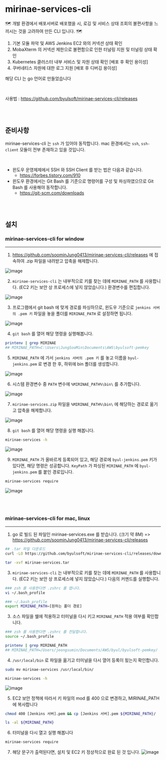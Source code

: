 # mirinae-services-cli

🗺 개발 환경에서 배포서버로 배포했을 시, 로깅 및 서비스 상태 조회의 불편사항을 느끼시는 것을 고려하여 만든 CLI 입니다. 🗺
   1. 기본 모듈 파악 및 AWS Jenkins EC2 와의 커넥션 상태 확인
   2. MobaXterm 의 커넥션 제한으로 불편함으로 인한 터널링 지원 및 터널링 상태 확인
   3. Kubernetes 클러스터 내부 서비스 및 자원 상태 확인 [배포 후 확인 용이성]
   4. 쿠버네티스 자원에 대한 로그 지원 [배포 후 디버깅 용이성]
   
   해당 CLI 는 go 언어로 만들었습니다
   
   <br>
   
   사용법 : https://github.com/byulsoft/mirinae-services-cli/releases

<br><br>

## 준비사항
mirinae-services-cli 는 `ssh` 가 있어야 동작합니다. mac 환경에서는 `ssh`, `ssh-client` 모듈이 전부 존재하고 있을 것입니다.

<br>

- 윈도우 운영체제에서 SSH 와 SSH Client 를 받는 법은 다음과 같습니다.
   - https://forbes.tistory.com/910
- 윈도우 환경에서는 Git Bash 를 기준으로 명령어를 구성 및 파싱하였으므로 Git Bash 를 사용해야 동작합니다.
   - https://git-scm.com/downloads

<br><br>


## 설치

### mirinae-services-cli for window
---
1. https://github.com/soominJung0413/mirinae-services-cli/releases 에 접속하여 .zip 파일을 내려받고 압축을 해제합니다.

![image](https://user-images.githubusercontent.com/67881815/132282632-e6517b74-0b89-4020-bf8d-bc52d4c59a71.png)

2. `mirinae-services-cli` 는 내부적으로 키를 찾는 데에 `MIRINAE_PATH` 를 사용합니다. (EC2 키는 보안 상 프로세스에 넣지 않았습니다.) 환경변수를 편집합니다.

![image](https://user-images.githubusercontent.com/67881815/132282937-568c81f7-bdc2-4d3e-92b3-70df621a6900.png)

3. 프로그램에서 git bash 에 맞게 경로를 파싱하므로, 윈도우 기준으로 `jenkins 서버의 .pem 키` 파일을 놓을 폴더를 `MIRINAE_PATH` 로 설정하면 됩니다.

![image](https://user-images.githubusercontent.com/67881815/132283017-b0d57f54-2834-4ef3-a063-0abd57ada1e8.png)

4. `git bash` 를 열어 해당 명령을 실행해봅니다.

```bash
printenv | grep MIRINAE
## MIRINAE_PATH=C:\Users\JungSooMin\Documents\AWS\byulsoft-pemkey
```

5. `MIRINAE_PATH` 에 가서 `jenkins 서버의 .pem 키` 를 놓고 이름을 `byul-jenkins.pem` 로 변경 한 후, 하위에 bin 폴더를 생성합니다.

![image](https://user-images.githubusercontent.com/67881815/132283250-09b5175c-495c-4942-90ac-3bc0a6495e12.png)

6. 시스템 환경변수 중 `PATH` 변수에 `%MIRINAE_PATH%\bin\` 를 추가합니다.

![image](https://user-images.githubusercontent.com/67881815/132283463-f4568741-80ff-4bd7-af58-b2389de46809.png)

7. `mirinae-services.zip` 파일을 `%MIRINAE_PATH%\bin\` 에 해당하는 경로로 옮기고 압축을 해제합니다.

![image](https://user-images.githubusercontent.com/67881815/132283729-4f7befeb-d36d-4c03-94d0-73cbd4c45e98.png)

8. `git bash` 를 열어 해당 명령을 실행 해봅니다.
```bash
mirinae-services -h
```
![image](https://user-images.githubusercontent.com/67881815/132283854-b3024020-c07c-455c-9848-8adee682580f.png)

9. `MIRINAE_PATH` 가 올바르게 등록되어 있고, 해당 경로에 `byul-jenkins.pem` 키가 있다면, 해당 명령은 성공합니다. `KeyPath` 가 파싱된 `MIRINAE_PATH` 에 `byul-jenkins.pem` 를 붙인 경로입니다.
```bash
mirinae-services require
```
![image](https://user-images.githubusercontent.com/67881815/132284022-ab24be4f-b4fc-450c-bc92-60b86c8cda34.png)


<br><br>


### mirinae-services-cli for mac, linux
---
1. go 로 빌드 된 파일인 mirinae-services.exe 를 받습니다. (크기 약 8M) => https://github.com/soominJung0413/mirinae-services-cli/releases
```bash
## .tar 파일 다운로드
curl -LO https://github.com/byulsoft/mirinae-services-cli/releases/download/mirinae/mirinae-services.tar

tar -xvf mirinae-services.tar
```
3. `mirinae-services-cli` 는 내부적으로 키를 찾는 데에 `MIRINAE_PATH` 를 사용합니다. (EC2 키는 보안 상 프로세스에 넣지 않았습니다.) 다음의 커멘드를 실행합니다.
```bash
### zsh 를 사용한다면 .zshrc 를 엽니다.
vi ~/.bash_profile

### ~/.bash_profile
export MIRINAE_PATH=[원하는 폴더 경로]
```
3. 소스 파일을 쉘에 적용하고 터미널을 다시 키고 `MIRINAE_PATH` 적용 여부를 확인합니다.
```bash
### zsh 를 사용한다면 .zshrc 를 전달합니다.
source ~/.bash_profile

printenv | grep MIRINAE_PATH
## MIRINAE_PATH=/Users/jeongsumin/Documents/AWS/byul/byulsoft-pemkey/
```
4. `/usr/local/bin` 로 파일을 옮기고 터미널을 다시 열어 등록이 됬는지 확인합니다.
```bash
sudo mv mirinae-services /usr/local/bin/

mirinae-services -h
```
![image](https://user-images.githubusercontent.com/67881815/132218847-41a436b2-8981-4491-b815-a7b13bfc9827.png)

5. EC2 보안 정책에 따라서 키 파일의 mod 를 400 으로 변경하고, MIRINAE_PATH 에 복사합니다
```bash
chmod 400 [Jenkins 서버].pem && cp [Jenkins 서버].pem ${MIRINAE_PATH}/

ls -al ${MIRINAE_PATH}
```
6. 터미널을 다시 열고 실행 해봅니다
```bash
mirinae-services require
```
7. 해당 문구가 출력된다면, 설치 및 EC2 키  정상적으로 완료 된 것 입니다.
![image](https://user-images.githubusercontent.com/67881815/132219011-8a1a557b-47f4-495d-b667-73bc7e9705ae.png)

